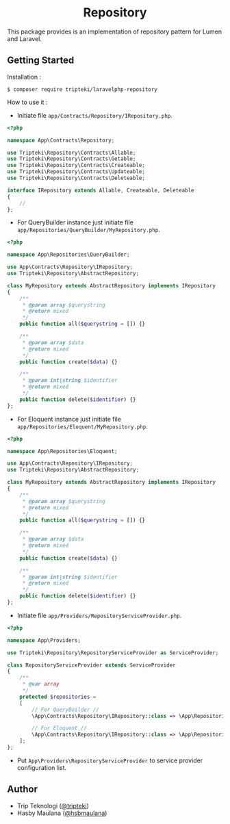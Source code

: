 <h1 align="center">Repository</h1>

This package provides is an implementation of repository pattern for Lumen and Laravel.

Getting Started
---

Installation :

```
$ composer require tripteki/laravelphp-repository
```

How to use it :

- Initiate file `app/Contracts/Repository/IRepository.php`.

```php
<?php

namespace App\Contracts\Repository;

use Tripteki\Repository\Contracts\Allable;
use Tripteki\Repository\Contracts\Getable;
use Tripteki\Repository\Contracts\Createable;
use Tripteki\Repository\Contracts\Updateable;
use Tripteki\Repository\Contracts\Deleteable;

interface IRepository extends Allable, Createable, Deleteable
{
    //
};
```

- For QueryBuilder instance just initiate file `app/Repositories/QueryBuilder/MyRepository.php`.

```php
<?php

namespace App\Repositories\QueryBuilder;

use App\Contracts\Repository\IRepository;
use Tripteki\Repository\AbstractRepository;

class MyRepository extends AbstractRepository implements IRepository
{
    /**
     * @param array $querystring
     * @return mixed
     */
    public function all($querystring = []) {}

    /**
     * @param array $data
     * @return mixed
     */
    public function create($data) {}

    /**
     * @param int|string $identifier
     * @return mixed
     */
    public function delete($identifier) {}
};
```

- For Eloquent instance just initiate file `app/Repositories/Eloquent/MyRepository.php`.

```php
<?php

namespace App\Repositories\Eloquent;

use App\Contracts\Repository\IRepository;
use Tripteki\Repository\AbstractRepository;

class MyRepository extends AbstractRepository implements IRepository
{
    /**
     * @param array $querystring
     * @return mixed
     */
    public function all($querystring = []) {}

    /**
     * @param array $data
     * @return mixed
     */
    public function create($data) {}

    /**
     * @param int|string $identifier
     * @return mixed
     */
    public function delete($identifier) {}
};
```

- Initiate file `app/Providers/RepositoryServiceProvider.php`.

```php
<?php

namespace App\Providers;

use Tripteki\Repository\RepositoryServiceProvider as ServiceProvider;

class RepositoryServiceProvider extends ServiceProvider
{
    /**
     * @var array
     */
    protected $repositories =
    [
        // For QueryBuilder //
        \App\Contracts\Repository\IRepository::class => \App\Repositories\QueryBuilder\MyRepository::class,

        // For Eloquent //
        \App\Contracts\Repository\IRepository::class => \App\Repositories\Eloquent\MyRepository::class,
    ];
};
```

- Put `App\Providers\RepositoryServiceProvider` to service provider configuration list.

Author
---

- Trip Teknologi ([@tripteki](https://linkedin.com/company/tripteki))
- Hasby Maulana ([@hsbmaulana](https://linkedin.com/in/hsbmaulana))
